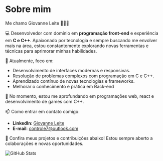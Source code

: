 # Sobre mim
Me chamo Giovanne Leite 👺🐱‍👤

💻 Desenvolvedor com domínio em **programação front-end** e experiência em **C e C++**. Apaixonado por tecnologia e sempre buscando me envolver mais na área, estou constantemente explorando novas ferramentas e técnicas para aprimorar minhas habilidades.

🚀 Atualmente, foco em:
- Desenvolvimento de interfaces modernas e responsivas.
- Resolução de problemas complexos com programação em C e C++.
- Aprendizado contínuo de novas tecnologias e frameworks.
- Melhorar o conhecimento e prática em Back-end

🌱 No momento, estou me aprofundando em programações web, react e desenvolvimento de games com C++.

📫 Como entrar em contato comigo:
- **LinkedIn**: [Giovanne Leite](https://www.linkedin.com/in/giovanne-leite-71667627b/)
- **E-mail**: controle7@outlook.com

💼 Confira meus projetos e contribuições abaixo! Estou sempre aberto a colaborações e novas oportunidades.

![GitHub Stats](https://github-readme-stats.vercel.app/api?username=GiovanneLeite&show_icons=true&theme=radical)


